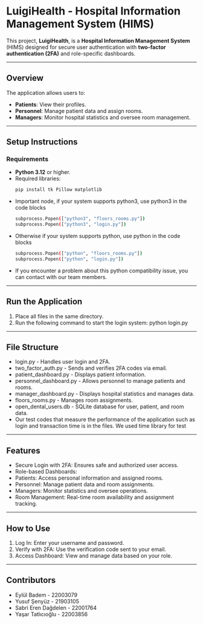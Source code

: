 # **LuigiHealth - Hospital Information Management System (HIMS)**  

This project, **LuigiHealth**, is a **Hospital Information Management System** (HIMS) designed for secure user authentication with **two-factor authentication (2FA)** and role-specific dashboards.  

---

## **Overview**  
The application allows users to:  
- **Patients**: View their profiles.  
- **Personnel**: Manage patient data and assign rooms.  
- **Managers**: Monitor hospital statistics and oversee room management.  

---

## **Setup Instructions**  

### **Requirements**  
- **Python 3.12** or higher.  
- Required libraries:  
   ```bash
   pip install tk Pillow matplotlib
- Important node, if your system supports python3, use python3 in the code blocks
  ```bash
  subprocess.Popen(["python3", "floors_rooms.py"])
  subprocess.Popen(["python3", "login.py"])
- Otherwise if your system supports python, use python in the code blocks
  ```bash
  subprocess.Popen(["python", "floors_rooms.py"])
  subprocess.Popen(["python", "login.py"])
- If you encounter a problem about this python compatibility issue, you can contact with our team members. 
---

## **Run the Application** 
1.	Place all files in the same directory.
2.	Run the following command to start the login system:
    python login.py

---

## **File Structure** 
* login.py - Handles user login and 2FA.
* two_factor_auth.py - Sends and verifies 2FA codes via email.
* patient_dashboard.py - Displays patient information.
* personnel_dashboard.py - Allows personnel to manage patients and rooms.
* manager_dashboard.py - Displays hospital statistics and manages data.
* floors_rooms.py - Manages room assignments.
* open_dental_users.db - SQLite database for user, patient, and room data.
* Our test codes that measure the performance of the application such as login and transaction time is in the files. We used time library for test

---

## **Features** 
* Secure Login with 2FA: Ensures safe and authorized user access.
* Role-based Dashboards:
* Patients: Access personal information and assigned rooms.
* Personnel: Manage patient data and room assignments.
* Managers: Monitor statistics and oversee operations.
* Room Management: Real-time room availability and assignment tracking.

---

## **How to Use** 
1.	Log In: Enter your username and password.
2.	Verify with 2FA: Use the verification code sent to your email.
3.	Access Dashboard: View and manage data based on your role.

---

## **Contributors** 
* Eylül Badem	- 22003079	
* Yusuf Şenyüz - 21903105	
* Sabri Eren Dağdelen - 22001764	
* Yaşar Tatlıcıoğlu - 22003856	
